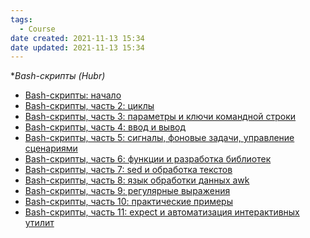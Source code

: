```yaml
---
tags:
  - Course
date created: 2021-11-13 15:34
date updated: 2021-11-13 15:34
---
```


*_Bash-скрипты (_Hubr)__

- [Bash-скрипты: начало](https://habrahabr.ru/company/ruvds/blog/325522/)
- [Bash-скрипты, часть 2: циклы](https://habrahabr.ru/company/ruvds/blog/325928/)
- [Bash-скрипты, часть 3: параметры и ключи командной строки](https://habrahabr.ru/company/ruvds/blog/326328/) 
- [Bash-скрипты, часть 4: ввод и вывод](https://habrahabr.ru/company/ruvds/blog/326594/) 
- [Bash-скрипты, часть 5: сигналы, фоновые задачи, управление сценариями](https://habrahabr.ru/company/ruvds/blog/326826/)
- [Bash-скрипты, часть 6: функции и разработка библиотек](https://habrahabr.ru/company/ruvds/blog/327248/)
- [Bash-скрипты, часть 7: sed и обработка текстов](https://habrahabr.ru/company/ruvds/blog/327530/)
- [Bash-скрипты, часть 8: язык обработки данных awk](https://habrahabr.ru/company/ruvds/blog/327754/)
- [Bash-скрипты, часть 9: регулярные выражения](https://habrahabr.ru/company/ruvds/blog/327896/)
- [Bash-скрипты, часть 10: практические примеры](https://habrahabr.ru/company/ruvds/blog/328346/)
- [Bash-скрипты, часть 11: expect и автоматизация интерактивных утилит](https://habrahabr.ru/company/ruvds/blog/328436/)
